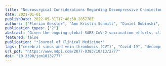 ```yaml
---
title: "Neurosurgical Considerations Regarding Decompressive Craniectomy for Intracerebral Hemorrhage after SARS-CoV-2-Vaccination in Vaccine Induced Thrombotic Thrombocytopenia—VITT"
date: 2021-01-01
publishDate: 2022-05-31T17:48:50.285770Z
authors: ["Florian Gessler", "Ann Kristin Schmitz", "Daniel Dubinski", "Joshua D. Bernstock", "Felix Lehmann", "Sae-Yeon Won", "Matthias Wittstock", "Erdem Güresir", "Alexis Hadjiathanasiou", "Julian Zimmermann", "Wolfgang Miesbach", "Thomas Freiman", "Hartmut Vatter", "Patrick Schuss"]
publication_types: ["2"]
abstract: "Given the ongoing global SARS-CoV-2-vaccination efforts, clinical awareness needs to be raised regarding the possibility of an increased incidence of SARS-CoV-2-vaccine-related immune-mediated thrombocytopenia in patients with intracerebral hemorrhage (ICH) secondary to cerebral sinus and vein thrombosis (CVT) requiring (emergency) neurosurgical treatment in the context of vaccine-induced immune thrombotic thrombocytopenia (VITT). Only recently, an association of vaccinations and cerebral sinus and vein thrombosis has been described. In a number of cases, neurosurgical treatment is warranted for these patients and special considerations are warranted when addressing the perioperative coagulation. We, herein, describe the past management of patients with VITT and established a literature-guided algorithm for the treatment of patients when addressing the impaired coagulation in these patients. Increasing insights addressing the pathophysiology of SARS-CoV-2-vaccine-related immune-mediated thrombocytopenia guide physicians in developing an interdisciplinary algorithm taking into account the special considerations of this disease."
featured: false
publication: "*Journal of Clinical Medicine*"
tags: ["cerebral sinus and vein thrombosis (CVT)", "Covid-19", "decompressive craniectomy", "intracerebral hemorrhage (ICH)", "SARS-CoV-2", "vaccination", "vaccine-induced immune thrombotic thrombocytopenia (VITT)"]
url_pdf: "https://www.mdpi.com/2077-0383/10/13/2777"
doi: "10.3390/jcm10132777"
---
```



